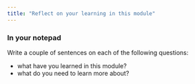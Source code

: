 ```yaml
---
title: "Reflect on your learning in this module"
---
```




### In your notepad
Write a couple of sentences on each of the following questions:

* what have you learned in this module?
* what do you need to learn more about?
